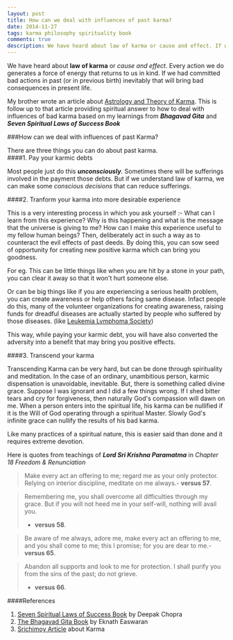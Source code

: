 ```yaml
---
layout: post
title: How can we deal with influences of past karma?
date: 2014-11-27
tags: karma philosophy spirituality book
comments: true
description: We have heard about law of karma or cause and effect. If we had committed bad actions in past inevitably that will bring bad consequences in present life. In this post I will provide spiritual answer to how to deal with influences of bad karma
---
```


We have heard about **law of karma** or *cause and effect*. Every action we do generates a force of energy that returns to us in kind. If we had committed bad actions in past (or in previous birth) inevitably that will bring bad consequences in present life.

My brother wrote an article about [Astrology and Theory of Karma](http://innovativeastrosolutions.wordpress.com/2014/03/31/astrology-and-theory-of-karma/).
This is follow up to that article providing spiritual answer to how to deal with influences of bad karma based on my learnings from ***Bhagavad Gita*** and ***Seven Spiritual Laws of Success Book***


###How can we deal with influences of past Karma?

There are three things you can do about past karma.
<br>
####1. Pay your karmic debts

Most people just do this ***unconsciously***. Sometimes there will be sufferings involved in the payment those debts. But if we understand law of karma, we can make some *conscious decisions* that can reduce sufferings.

####2. Tranform your karma into more desirable experience

This is a very interesting process in which you ask yourself :- What can I learn from this experience? Why is this happening and what is the message that the universe is giving to me? How can I make this experience useful to my fellow human beings? Then, deliberately act in such a way as to counteract the evil effects of past deeds. By doing this, you can sow seed of opportunity for creating new positive karma which can bring you goodness.
 
For eg. This can be little things like when you are hit by a stone in your path, you can clear it away so that it won't hurt someone else. 

Or can be big things like if you are experiencing a serious health problem, you can create awareness or help others facing same disease. Infact people do this, many of the volunteer organizations for creating awareness, raising funds for dreadful diseases are actually started by people who suffered by those diseases. (like [Leukemia Lymphoma Society](http://en.wikipedia.org/wiki/Leukemia_%26_Lymphoma_Society#History))

This way, while paying your karmic debt, you will have also converted the adversity into a benefit that may bring you positive effects.

####3. Transcend your karma

Transcending Karma can be very hard, but can be done through spirituality and meditation. In the case of an ordinary, unambitious person, karmic dispensation is unavoidable, inevitable.
But, there is something called divine grace. Suppose I was ignorant and I did a few things wrong. 
If I shed bitter tears and cry for forgiveness, then naturally God's compassion will dawn on me. 
When a person enters into the spiritual life, his karma can be nullified if it is the Will of God operating through a spiritual Master.
Slowly God's infinite grace can nullify the results of his bad karma.

Like many practices of a spiritual nature, this is easier said than done and it requires extreme devotion.

Here is quotes from teachings of ***Lord Sri Krishna Paramatma*** in *Chapter 18 Freedom & Renunciation*

>Make every act an offering to me; regard me as your only protector. Relying on interior discipline, meditate on me always.- **versus 57**.

>Remembering me, you shall overcome all difficulties through my grace. But if you will not heed me in your self-will, nothing will avail you.
>- **versus 58**.


>Be aware of me always, adore me, make every act an offering to me, and you shall come to me; this I promise; for you are dear to me.- **versus 65**.

>Abandon all supports and look to me for protection. I shall purify you from the sins of the past; do not grieve.
>- **versus 66**.

####References

1. [Seven Spiritual Laws of Success Book](http://www.amazon.com/Seven-Spiritual-Laws-Success-Fulfillment-ebook/dp/B005BY3XHC/) by Deepak Chopra
2. [The Bhagavad Gita Book](http://amzn.com/1586380192) by Eknath Easwaran
3. [Srichimoy Article](http://www.srichinmoy.org/polski/node/3159)  about Karma

